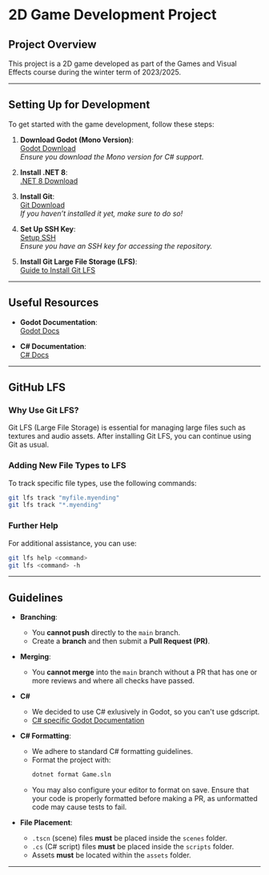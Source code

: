# 2D Game Development Project

## Project Overview

This project is a 2D game developed as part of the Games and Visual Effects course during the winter term of 2023/2025.

---

## Setting Up for Development

To get started with the game development, follow these steps:

1. **Download Godot (Mono Version)**:  
   [Godot Download](https://godotengine.org/download)  
   *Ensure you download the Mono version for C# support.*

2. **Install .NET 8**:  
   [.NET 8 Download](https://dotnet.microsoft.com/en-us/download)

3. **Install Git**:  
   [Git Download](https://git-scm.com/downloads)  
   *If you haven’t installed it yet, make sure to do so!*

4. **Set Up SSH Key**:  
   [Setup SSH](https://docs.github.com/en/authentication/connecting-to-github-with-ssh/checking-for-existing-ssh-keys)  
   *Ensure you have an SSH key for accessing the repository.*

5. **Install Git Large File Storage (LFS)**:  
   [Guide to Install Git LFS](https://github.com/git-lfs/git-lfs?utm_source=gitlfs_site&utm_medium=installation_link&utm_campaign=gitlfs#installing)

---

## Useful Resources

- **Godot Documentation**:  
  [Godot Docs](https://docs.godotengine.org/en/stable/index.html)

- **C# Documentation**:  
  [C# Docs](https://learn.microsoft.com/dotnet/csharp/)

---

## GitHub LFS

### Why Use Git LFS?
Git LFS (Large File Storage) is essential for managing large files such as textures and audio assets. After installing Git LFS, you can continue using Git as usual.

### Adding New File Types to LFS
To track specific file types, use the following commands:

```bash
git lfs track "myfile.myending"
git lfs track "*.myending"
```

### Further Help
For additional assistance, you can use:
```bash
git lfs help <command>
git lfs <command> -h
```

---

## Guidelines

- **Branching**: 
  - You **cannot push** directly to the `main` branch. 
  - Create a **branch** and then submit a **Pull Request (PR)**.

- **Merging**:
  - You **cannot merge** into the `main` branch without a PR that has one or more reviews and where all checks have passed.

- **C#**
  - We decided to use C# exlusively in Godot, so you can't use gdscript.
  - [C# specific Godot Documentation](https://docs.godotengine.org/en/stable/tutorials/scripting/c_sharp/c_sharp_basics.html)

- **C# Formatting**:
  - We adhere to standard C# formatting guidelines. 
  - Format the project with:
    ```bash 
    dotnet format Game.sln
    ```
  - You may also configure your editor to format on save. Ensure that your code is properly formatted before making a PR, as unformatted code may cause tests to fail.

- **File Placement**:
  - `.tscn` (scene) files **must** be placed inside the `scenes` folder.
  - `.cs` (C# script) files **must** be placed inside the `scripts` folder.
  - Assets **must** be located within the `assets` folder.

---
